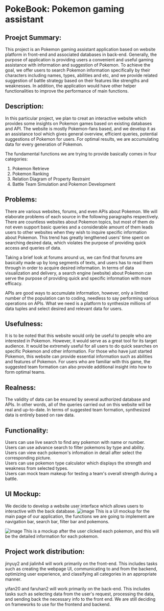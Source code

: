 # PokeBook: Pokemon gaming assistant


## Proejct Summary:

This project is an Pokemon gaming assistant application based on website platform in front-end and associated databases in back-end. Generally, the purpose of application is providing users a convenient and useful gaming assistance with information and suggestion of Pokemon. To achieve the goal, we offer users to search Pokemon information specifically by their characters including names, types, abilities and etc, and we provide related suggestion of battle strategy based on their features like strengths and weaknesses. In addition, the application would have other helper functionalities to improve the performance of main functions. 

## Description:
In this particular project, we plan to creat an interactive website which provides some insights on Pokemon games based on existing databases and API. The website is mostly Pokemon-fans based, and we develop it as an assistance tool which gives general overview, efficient queries, potential suggestions of Pokemon for users. For optimal results, we are accumulating data for every generation of Pokemon.

The fundamental functions we are trying to provide basically comes in four categories:

1. Pokemon Retrieve
2. Pokemon Ranking 
3. Relation Diagram of Property Restraint
4. Battle Team Simulation and Pokemon Development


## Problems:
There are various websites, forums, and even APIs about Pokemon. We will elaborate problems of each source in the following paragraphs respectively.
There are countless websites about Pokemon topics, but most of them do not even support basic queries and a considerable amount of them leads users to other websites when they wish to inquire specific information about Pokemon. This trend has greatly lengthened users’ time spent on searching desired data, which violates the purpose of providing quick access and queries of data.  
  
Taking a brief look at forums around us, we can find that forums are basically made up by long segments of texts, and users has to read them through in order to acquire desired information. In terms of data visualization and delivery, a search engine (website) about Pokemon can serve the purpose of providing quick and specific information with more efficacy.  
  
APIs are good ways to accumulate information, however, only a limited number of the population can to coding, needless to say performing various operations on APIs. What we need is a platform to synthesize millions of data tuples and select desired and relevant data for users.


## Usefulness:
It is to be noted that this website would only be useful to people who are interested in Pokemon. However, it would serve as a great tool for its target audience. It would be extremely useful for all users to do quick searches on specific Pokemon and other information. 
For those who have just started Pokemon, this website can provide essential information such as abilities and features of Pokemon. For users who are familiar with this game, the suggested team formation can also provide additional insight into how to form optimal teams.

## Realness:
The validity of data can be ensured by several authorized database and APIs. In other words, all of the queries carried out on this website will be real and up-to-date. In terms of suggested team formation, synthesized data is entirely based on raw data.

## Functionality:
Users can use live search to find any pokemon with name or number.  
Users can use advance search to filter pokemons by type and ability.  
Users can view each pokemon's infomation in detail after select the corresponding picture.  
Users can use pokemon type calculator which displays the strength and weakness from selected types.  
Users can mock team makeup for testing a team's overall strength during a battle.  

## UI Mockup:
We decide to develop a website user interface which allows users to interactive with the back database.
![image](https://user-images.githubusercontent.com/54507198/192338290-f9154e28-db11-449e-b495-d4c2a82be357.png)
This is a UI mockup for the main page of our application, the functions we are going to implement are navigation bar, search bar, filter bar and pokemons.

![image](https://user-images.githubusercontent.com/54507198/192338400-964bd655-a7f6-4c45-8233-22a9bb8208e8.png)
This is a mockup after the user clicked each pokemon, and this will be the detailed information for each pokemon.


## Project work distribution:
jinyuy2 and jialinh4 will work primarily on the front-end. This includes tasks such as creating the webpage UI, communicating to and from the backend, optimizing user experience, and classifying all categories in an appropriate manner.   
  
yifan20 and faruhan2 will work primarily on the back-end. This includes tasks such as selecting data from the user's request, processing the data, and sending back the necessary info to the front end. We are still deciding on frameworks to use for the frontend and backend.
